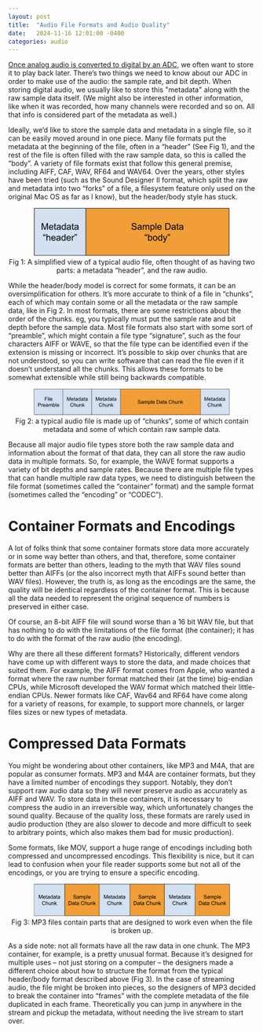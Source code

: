 ```yaml
---
layout: post
title:  "Audio File Formats and Audio Quality"
date:   2024-11-16 12:01:00 -0400
categories: audio
---
```


[Once analog audio is converted to digital by an ADC](/audio/2024/10/23/digital-audio-basics-sampling-analog-and-digital-conversion.html), we often want to store it to play back later. There’s two things we need to know about our ADC in order to make use of the audio: the sample rate, and bit depth. When storing digital audio, we usually like to store this "metadata" along with the raw sample data itself. (We might also be interested in other information, like when it was recorded, how many channels were recorded and so on. All that info is considered part of the metadata as well.)

Ideally, we’d like to store the sample data and metadata in a single file, so it can be easily moved around in one piece. Many file formats put the metadata at the beginning of the file, often in a “header” (See Fig 1), and the rest of the file is often filled with the raw sample data, so this is called the “body”. A variety of file formats exist that follow this general premise, including AIFF, CAF, WAV, RF64 and WAV64. Over the years, other styles have been tried (such as the Sound Designer II format, which split the raw and metadata into two “forks” of a file, a filesystem feature only used on the original Mac OS as far as I know), but the header/body style has stuck.

<figure style="display: block;
  margin-left: auto;
  margin-right: auto;
  max-width: 100%;
  height: auto; text-align: center;">
    <img style="max-width:  400px; margin: auto;" 
		 src="/assets/images/audio-file-1.png"
         alt="Fig 1: A simplified view of a typical audio file, often thought of as having two parts: a metadata “header”, and the raw audio.">
    <figcaption>Fig 1: A simplified view of a typical audio file, often thought of as having two parts: a metadata “header”, and the raw audio.</figcaption>
</figure>


While the header/body model is correct for some formats, it can be an oversimplification for others. It’s more accurate to think of a file in “chunks”, each of which may contain some or all the metadata or the raw sample data, like in Fig 2. In most formats, there are some restrictions about the order of the chunks. eg, you typically must put the sample rate and bit depth before the sample data. Most file formats also start with some sort of “preamble”, which might contain a file type “signature”, such as the four characters AIFF or WAVE, so that the file type can be identified even if the extension is missing or incorrect. It’s possible to skip over chunks that are not understood, so you can write software that can read the file even if it doesn’t understand all the chunks. This allows these formats to be somewhat extensible while still being backwards compatible.

<figure style="display: block;
  margin-left: auto;
  margin-right: auto;
  max-width: 100%;
  height: auto; text-align: center;">
    <img style="max-width:  400px; margin: auto;" 
		 src="/assets/images/audio-file-2.png"
         alt="Fig 2: a typical audio file is made up of “chunks”, some of which contain metadata and some of which contain raw sample data.">
    <figcaption>Fig 2: a typical audio file is made up of “chunks”, some of which contain metadata and some of which contain raw sample data.</figcaption>
</figure>

Because all major audio file types store both the raw sample data and information about the format of that data, they can all store the raw audio data in multiple formats. So, for example, the WAVE format supports a variety of bit depths and sample rates. Because there are multiple file types that can handle multiple raw data types, we need to distinguish between the file format (sometimes called the “container” format) and the sample format (sometimes called the “encoding” or “CODEC”).

# Container Formats and Encodings

A lot of folks think that some container formats store data more accurately or in some way better than others, and that, therefore, some container formats are better than others, leading to the myth that WAV files sound better than AIFFs (or the also incorrect myth that AIFFs sound better than WAV files). However, the truth is, as long as the encodings are the same, the quality will be identical regardless of the container format. This is because all the data needed to represent the original sequence of numbers is preserved in either case.

Of course, an 8-bit AIFF file will sound worse than a 16 bit WAV file, but that has nothing to do with the limitations of the file format (the container); it has to do with the format of the raw audio (the encoding).

Why are there all these different formats? Historically, different vendors have come up with different ways to store the data, and made choices that suited them. For example, the AIFF format comes from Apple, who wanted a format where the raw number format matched their (at the time) big-endian CPUs, while Microsoft developed the WAV format which matched their little-endian CPUs. Newer formats like CAF, Wav64 and RF64 have come along for a variety of reasons, for example, to support more channels, or larger files sizes or new types of metadata.

# Compressed Data Formats

You might be wondering about other containers, like MP3 and M4A, that are popular as consumer formats. MP3 and M4A are container formats, but they have a limited number of encodings they support. Notably, they don’t support raw audio data so they will never preserve audio as accurately as AIFF and WAV. To store data in these containers, it is necessary to compress the audio in an irreversible way, which unfortunately changes the sound quality. Because of the quality loss, these formats are rarely used in audio production (they are also slower to decode and more difficult to seek to arbitrary points, which also makes them bad for music production).

Some formats, like MOV, support a huge range of encodings including both compressed and uncompressed encodings. This flexibility is nice, but it can lead to confusion when your file reader supports some but not all of the encodings, or you are trying to ensure a specific encoding.


<figure style="display: block;
  margin-left: auto;
  margin-right: auto;
  max-width: 100%;
  height: auto; text-align: center;">
    <img style="max-width:  400px; margin: auto;" 
		 src="/assets/images/audio-file-3.png"
         alt="Fig 3: MP3 files contain parts that are designed to work even when the file is broken up.">
    <figcaption>Fig 3: MP3 files contain parts that are designed to work even when the file is broken up.</figcaption>
</figure>

As a side note: not all formats have all the raw data in one chunk. The MP3 container, for example, is a pretty unusual format. Because it’s designed for multiple uses – not just storing on a computer – the designers made a different choice about how to structure the format from the typical header/body format described above (Fig 3). In the case of streaming audio, the file might be broken into pieces, so the designers of MP3 decided to break the container into “frames” with the complete metadata of the file duplicated in each frame. Theoretically you can jump in anywhere in the stream and pickup the metadata, without needing the live stream to start over.